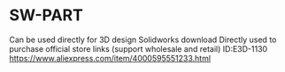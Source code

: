 # SW-PART
Can be used directly for 3D design Solidworks download
Directly used to purchase official store links (support wholesale and retail)
ID:E3D-1130  https://www.aliexpress.com/item/4000595551233.html
